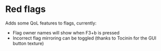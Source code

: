 # Red flags

Adds some QoL features to flags, currently:

- Flag owner names will show when F3+b is pressed
- Incorrect flag mirroring can be toggled (thanks to Tocinin for the GUI button texture)
